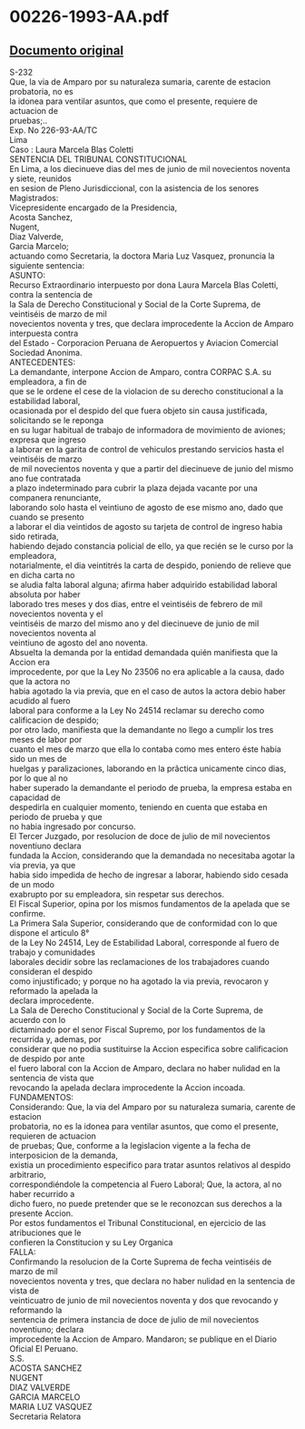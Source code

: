 
00226-1993-AA.pdf
=================
  
[Documento original](https://tc.gob.pe/jurisprudencia/1997/00226-1993-AA.pdf)  
---  
S-232  
Que, la via de Amparo por su naturaleza sumaria, carente de estacion probatoria, no es  
la idonea para ventilar asuntos, que como el presente, requiere de actuacion de  
pruebas;..  
Exp. No 226-93-AA/TC  
Lima  
Caso : Laura Marcela Blas Coletti  
SENTENCIA DEL TRIBUNAL CONSTITUCIONAL  
En Lima, a los diecinueve dias del mes de junio de mil novecientos noventa y siete, reunidos  
en sesion de Pleno Jurisdiccional, con la asistencia de los senores Magistrados:  
Vicepresidente encargado de la Presidencia,  
Acosta Sanchez,  
Nugent,  
Diaz Valverde,  
Garcia Marcelo;  
actuando como Secretaria, la doctora Maria Luz Vasquez, pronuncia la siguiente sentencia:  
ASUNTO:  
Recurso Extraordinario interpuesto por dona Laura Marcela Blas Coletti, contra la sentencia de  
la Sala de Derecho Constitucional y Social de la Corte Suprema, de veintiséis de marzo de mil  
novecientos noventa y tres, que declara improcedente la Accion de Amparo interpuesta contra  
del Estado - Corporacion Peruana de Aeropuertos y Aviacion Comercial Sociedad Anonima.  
ANTECEDENTES:  
La demandante, interpone Accion de Amparo, contra CORPAC S.A. su empleadora, a fin de  
que se le ordene el cese de la violacion de su derecho constitucional a la estabilidad laboral,  
ocasionada por el despido del que fuera objeto sin causa justificada, solicitando se le reponga  
en su lugar habitual de trabajo de informadora de movimiento de aviones; expresa que ingreso  
a laborar en la garita de control de vehiculos prestando servicios hasta el veintiséis de marzo  
de mil novecientos noventa y que a partir del diecinueve de junio del mismo ano fue contratada  
a plazo indeterminado para cubrir la plaza dejada vacante por una companera renunciante,  
laborando solo hasta el veintiuno de agosto de ese mismo ano, dado que cuando se presento  
a laborar el dia veintidos de agosto su tarjeta de control de ingreso habia sido retirada,  
habiendo dejado constancia policial de ello, ya que recién se le curso por la empleadora,  
notarialmente, el dia veintitrés la carta de despido, poniendo de relieve que en dicha carta no  
se aludia falta laboral alguna; afirma haber adquirido estabilidad laboral absoluta por haber  
laborado tres meses y dos dias, entre el veintiséis de febrero de mil novecientos noventa y el  
veintiséis de marzo del mismo ano y del diecinueve de junio de mil novecientos noventa al  
veintiuno de agosto del ano noventa.  
Absuelta la demanda por la entidad demandada quién manifiesta que la Accion era  
improcedente, por que la Ley No 23506 no era aplicable a la causa, dado que la actora no  
habia agotado la via previa, que en el caso de autos la actora debio haber acudido al fuero  
laboral para conforme a la Ley No 24514 reclamar su derecho como calificacion de despido;  
por otro lado, manifiesta que la demandante no llego a cumplir los tres meses de labor por  
cuanto el mes de marzo que ella lo contaba como mes entero éste habia sido un mes de  
huelgas y paralizaciones, laborando en la prâctica unicamente cinco dias, por lo que al no  
haber superado la demandante el periodo de prueba, la empresa estaba en capacidad de  
despedirla en cualquier momento, teniendo en cuenta que estaba en periodo de prueba y que  
no habia ingresado por concurso.  
El Tercer Juzgado, por resolucion de doce de julio de mil novecientos noventiuno declara  
fundada la Accion, considerando que la demandada no necesitaba agotar la via previa, ya que  
habia sido impedida de hecho de ingresar a laborar, habiendo sido cesada de un modo  
exabrupto por su empleadora, sin respetar sus derechos.  
El Fiscal Superior, opina por los mismos fundamentos de la apelada que se confirme.  
La Primera Sala Superior, considerando que de conformidad con lo que dispone el articulo 8°  
de la Ley No 24514, Ley de Estabilidad Laboral, corresponde al fuero de trabajo y comunidades  
laborales decidir sobre las reclamaciones de los trabajadores cuando consideran el despido  
como injustificado; y porque no ha agotado la via previa, revocaron y reformado la apelada la  
declara improcedente.  
La Sala de Derecho Constitucional y Social de la Corte Suprema, de acuerdo con lo  
dictaminado por el senor Fiscal Supremo, por los fundamentos de la recurrida y, ademas, por  
considerar que no podia sustituirse la Accion especifica sobre calificacion de despido por ante  
el fuero laboral con la Accion de Amparo, declara no haber nulidad en la sentencia de vista que  
revocando la apelada declara improcedente la Accion incoada.  
FUNDAMENTOS:  
Considerando: Que, la via del Amparo por su naturaleza sumaria, carente de estacion  
probatoria, no es la idonea para ventilar asuntos, que como el presente, requieren de actuacion  
de pruebas; Que, conforme a la legislacion vigente a la fecha de interposicion de la demanda,  
existia un procedimiento especifico para tratar asuntos relativos al despido arbitrario,  
correspondiéndole la competencia al Fuero Laboral; Que, la actora, al no haber recurrido a  
dicho fuero, no puede pretender que se le reconozcan sus derechos a la presente Accion.  
Por estos fundamentos el Tribunal Constitucional, en ejercicio de las atribuciones que le  
confieren la Constitucion y su Ley Organica  
FALLA:  
Confirmando la resolucion de la Corte Suprema de fecha veintiséis de marzo de mil  
novecientos noventa y tres, que declara no haber nulidad en la sentencia de vista de  
veinticuatro de junio de mil novecientos noventa y dos que revocando y reformando la  
sentencia de primera instancia de doce de julio de mil novecientos noventiuno; declara  
improcedente la Accion de Amparo. Mandaron; se publique en el Diario Oficial El Peruano.  
S.S.  
ACOSTA SANCHEZ  
NUGENT  
DIAZ VALVERDE  
GARCIA MARCELO  
MARIA LUZ VASQUEZ  
Secretaria Relatora